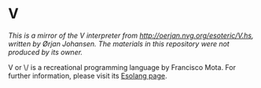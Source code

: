 # V

*This is a mirror of the V interpreter from http://oerjan.nvg.org/esoteric/V.hs, written by Ørjan Johansen. The materials in this repository were not produced by its owner.*

V or \\/ is a recreational programming language by Francisco Mota. For further information, please visit its [Esolang page].

[Esolang page]: https://esolangs.org/wiki/V_(FMota) "V (FMota) - Esolang"

